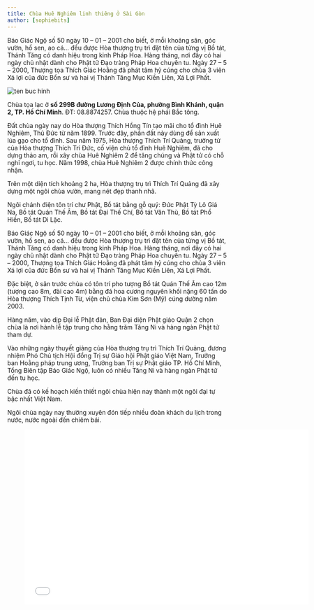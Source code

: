 ```yaml
---
title: Chùa Huê Nghiêm linh thiêng ở Sài Gòn
author: [sophiebits]
---
```


Báo Giác Ngộ số 50 ngày 10 – 01 – 2001 cho biết, ở mỗi khoảng sân, góc vườn, hồ sen, ao cá... đều được Hòa thượng trụ trì đặt tên của từng vị Bồ tát, Thánh Tăng có danh hiệu trong kinh Pháp Hoa. Hàng tháng, nơi đây có hai ngày chủ nhật dành cho Phật tử Đạo tràng Pháp Hoa chuyên tu. Ngày 27 – 5 – 2000, Thượng tọa Thích Giác Hoằng đã phát tâm hỷ cúng cho chùa 3 viên Xá lợi của đức Bổn sư và hai vị Thánh Tăng Mục Kiền Liên, Xá Lợi Phất.

![ten buc hinh](https://ganday.net/wp-content/uploads/2016/05/109248367.jpg "ten buc hinh")

Chùa tọa lạc ở **số 299B đường Lương Định Của, phường Bình Khánh, quận 2, TP. Hồ Chí Minh**. ĐT: 08.8874257. Chùa thuộc hệ phái Bắc tông.

Đất chùa ngày nay do Hòa thượng Thích Hồng Tín tạo mãi cho tổ đình Huê Nghiêm, Thủ Đức từ năm 1899. Trước đây, phần đất này dùng để sản xuất lúa gạo cho tổ đình. Sau năm 1975, Hòa thượng Thích Trí Quảng, trưởng tử của Hòa thượng Thích Trí Đức, cố viện chủ tổ đình Huê Nghiêm, đã cho dựng thảo am, rồi xây chùa Huê Nghiêm 2 để tăng chúng và Phật tử có chỗ nghỉ ngơi, tu học. Năm 1998, chùa Huê Nghiêm 2 được chính thức công nhận.

Trên một diện tích khoảng 2 ha, Hòa thượng trụ trì Thích Trí Quảng đã xây dựng một ngôi chùa vườn, mang nét đẹp thanh nhã.

Ngôi chánh điện tôn trí chư Phật, Bồ tát bằng gỗ quý: Đức Phật Tỳ Lô Giá Na, Bồ tát Quán Thế Âm, Bồ tát Đại Thế Chí, Bồ tát Văn Thù, Bồ tát Phổ Hiền, Bồ tát Di Lặc.

Báo Giác Ngộ số 50 ngày 10 – 01 – 2001 cho biết, ở mỗi khoảng sân, góc vườn, hồ sen, ao cá... đều được Hòa thượng trụ trì đặt tên của từng vị Bồ tát, Thánh Tăng có danh hiệu trong kinh Pháp Hoa. Hàng tháng, nơi đây có hai ngày chủ nhật dành cho Phật tử Đạo tràng Pháp Hoa chuyên tu. Ngày 27 – 5 – 2000, Thượng tọa Thích Giác Hoằng đã phát tâm hỷ cúng cho chùa 3 viên Xá lợi của đức Bổn sư và hai vị Thánh Tăng Mục Kiền Liên, Xá Lợi Phất.

Đặc biệt, ở sân trước chùa có tôn trí pho tượng Bồ tát Quán Thế Âm cao 12m (tượng cao 8m, đài cao 4m) bằng đá hoa cương nguyên khối nặng 60 tấn do Hòa thượng Thích Tịnh Từ, viện chủ chùa Kim Sơn (Mỹ) cúng dường năm 2003.

Hàng năm, vào dịp Đại lễ Phật đản, Ban Đại diện Phật giáo Quận 2 chọn chùa là nơi hành lễ tập trung cho hằng trăm Tăng Ni và hàng ngàn Phật tử tham dự.

Vào những ngày thuyết giảng của Hòa thượng trụ trì Thích Trí Quảng, đương nhiệm Phó Chủ tịch Hội đồng Trị sự Giáo hội Phật giáo Việt Nam, Trưởng ban Hoằng pháp trung ương, Trưởng ban Trị sự Phật giáo TP. Hồ Chí Minh, Tổng Biên tập Báo Giác Ngộ, luôn có nhiều Tăng Ni và hàng ngàn Phật tử đến tu học.

Chùa đã có kế hoạch kiến thiết ngôi chùa hiện nay thành một ngôi đại tự bậc nhất Việt Nam.

Ngôi chùa ngày nay thường xuyên đón tiếp nhiều đoàn khách du lịch trong nước, nước ngoài đến chiêm bái.


<figure><iframe width="650" height="400" src="//www.youtube-nocookie.com/embed/4wUbh2aPVY4" frameborder="0" allowfullscreen></iframe></figure>


